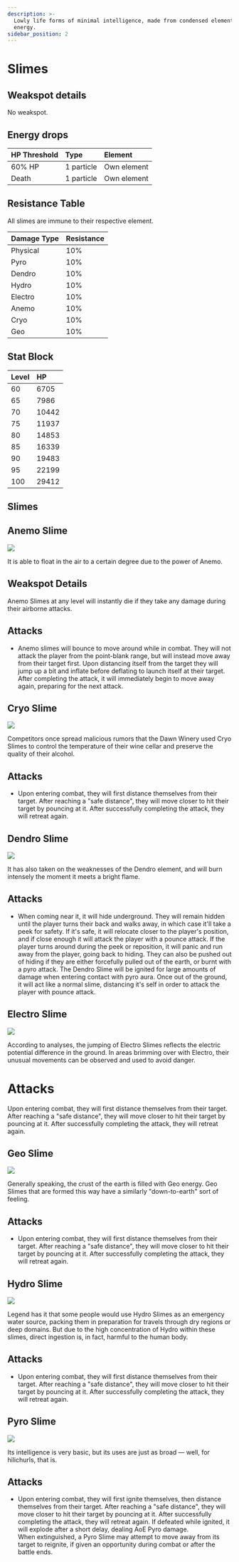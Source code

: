 ```yaml
---
description: >-
  Lowly life forms of minimal intelligence, made from condensed elemental
  energy.
sidebar_position: 2
---
```


# Slimes

## Weakspot details

No weakspot.

## Energy drops

| HP Threshold | Type | Element |
| :--- | :--- | :--- |
| 60% HP | 1 particle |  Own element |
| Death | 1 particle | Own element |

## Resistance Table
All slimes are immune to their respective element.

| Damage Type | Resistance |
| :--- | :--- |
| Physical | 10% |
| Pyro | 10% |
| Dendro | 10% |
| Hydro | 10% |
| Electro | 10% |
| Anemo | 10% |
| Cryo | 10% |
| Geo | 10% |

## Stat Block

| Level | HP |
| :--- | :--- |
| 60 | 6705 |
| 65 | 7986 |
| 70 | 10442 |
| 75 | 11937 |
| 80 | 14853 |
| 85 | 16339 |
| 90 | 19483 |
| 95 | 22199 |
| 100 | 29412 |

## Slimes

<Tabs>
<TabItem value="anemo" label="Anemo">

## Anemo Slime

![](/assets/enemy/elemental/Enemy_Anemo_Slime_Icon.webp)

It is able to float in the air to a certain degree due to the power of Anemo.

## Weakspot Details

Anemo Slimes at any level will instantly die if they take any damage during their airborne attacks.

## Attacks

* Anemo slimes will bounce to move around while in combat. They will not attack the player from the point-blank range, but will instead move away from their target first. Upon distancing itself from the target they will jump up a bit and inflate before deflating to launch itself at their target. After completing the attack, it will immediately begin to move away again, preparing for the next attack.

</TabItem>

<TabItem value="cryo" label="Cryo">

## Cryo Slime

![](/assets/enemy/elemental/Enemy_Cryo_Slime_Icon.webp)

Competitors once spread malicious rumors that the Dawn Winery used Cryo Slimes to control the temperature of their wine cellar and preserve the quality of their alcohol.

## Attacks

* Upon entering combat, they will first distance themselves from their target. After reaching a "safe distance", they will move closer to hit their target by pouncing at it. After successfully completing the attack, they will retreat again.

</TabItem>

<TabItem value="dendro" label="Dendro">

## Dendro Slime

![](/assets/enemy/elemental/Enemy_Dendro_Slime_Icon.webp)

It has also taken on the weaknesses of the Dendro element, and will burn intensely the moment it meets a bright flame.

## Attacks

* When coming near it, it will hide underground. They will remain hidden until the player turns their back and walks away, in which case it'll take a peek for safety. If it's safe, it will relocate closer to the player's position, and if close enough it will attack the player with a pounce attack. If the player turns around during the peek or reposition, it will panic and run away from the player, going back to hiding. They can also be pushed out of hiding if they are either forcefully pulled out of the earth, or burnt with a pyro attack. The Dendro Slime will be ignited for large amounts of damage when entering contact with pyro aura. Once out of the ground, it will act like a normal slime, distancing it's self in order to attack the player with pounce attack.

</TabItem>

<TabItem value="electro" label="Electro">

## Electro Slime

![](/assets/enemy/elemental/Enemy_Electro_Slime_Icon.webp)

According to analyses, the jumping of Electro Slimes reflects the electric potential difference in the ground. In areas brimming over with Electro, their unusual movements can be observed and used to avoid danger.

# Attacks

Upon entering combat, they will first distance themselves from their target. After reaching a "safe distance", they will move closer to hit their target by pouncing at it. After successfully completing the attack, they will retreat again.

</TabItem>

<TabItem value="geo" label="Geo">

## Geo Slime

![](/assets/enemy/elemental/Enemy_Geo_Slime_Icon.webp)

Generally speaking, the crust of the earth is filled with Geo energy. Geo Slimes that are formed this way have a similarly "down-to-earth" sort of feeling.

## Attacks

* Upon entering combat, they will first distance themselves from their target. After reaching a "safe distance", they will move closer to hit their target by pouncing at it. After successfully completing the attack, they will retreat again.

</TabItem>

<TabItem value="hydro" label="Hydro">

## Hydro Slime

![](/assets/enemy/elemental/Enemy_Hydro_Slime_Icon.webp)

Legend has it that some people would use Hydro Slimes as an emergency water source, packing them in preparation for travels through dry regions or deep domains. But due to the high concentration of Hydro within these slimes, direct ingestion is, in fact, harmful to the human body.

## Attacks

* Upon entering combat, they will first distance themselves from their target. After reaching a "safe distance", they will move closer to hit their target by pouncing at it. After successfully completing the attack, they will retreat again.

</TabItem>

<TabItem value="pyro" label="Pyro">

## Pyro Slime

![](/assets/enemy/elemental/Enemy_Pyro_Slime_Icon.webp)

Its intelligence is very basic, but its uses are just as broad — well, for hilichurls, that is.

## Attacks

* Upon entering combat, they will first ignite themselves, then distance themselves from their target. After reaching a "safe distance", they will move closer to hit their target by pouncing at it. After successfully completing the attack, they will retreat again.
If defeated while ignited, it will explode after a short delay, dealing AoE Pyro damage.  
When extinguished, a Pyro Slime may attempt to move away from its target to reignite, if given an opportunity during combat or after the battle ends.  

</TabItem>
</Tabs>
